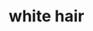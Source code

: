 ---
layout: people&body
title: white hair
emoji: white_hair
permalink: 🦳.html
image: assets/img/3moji/white_hair.png
---